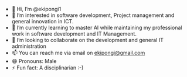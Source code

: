 - 👋 Hi, I’m @ekipongi1
- 👀 I’m interested in software development, Project management and general innovation in ICT.
- 🌱 I’m currently learning to master AI while maintaining my professional work in software development and IT Management. 
- 💞️ I’m looking to collaborate on the development and general IT administration
- 📫 You can reach me via email on ekipongi@gmail.com 
- 😄 Pronouns: Male
- ⚡ Fun fact: A disciplinarian :-) 

<!---
ekipongi1/ekipongi1 is a ✨ special ✨ repository because its `README.md` (this file) appears on your GitHub profile.
You can click the Preview link to take a look at your changes.
--->
